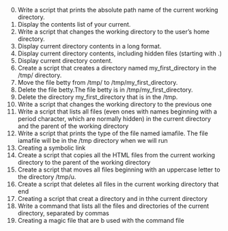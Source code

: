 0. Write a script that prints the absolute path name of the current working directory.
1. Display the contents list of your current.
2. Write a script that changes the working directory to the user’s home directory.
3. Display current directory contents in a long format.
4. Display current directory contents, including hidden files (starting with .)
5. Display current directory content.
6. Create a script that creates a directory named my_first_directory in the /tmp/ directory.
7. Move the file betty from /tmp/ to /tmp/my_first_directory.
8. Delete the file betty.The file betty is in /tmp/my_first_directory.
9. Delete the directory my_first_directory that is in the /tmp.
10. Write a script that changes the working directory to the previous one
11. Write a script that lists all files (even ones with names beginning with a period character, which are normally hidden) in the current directory and the parent of the working directory 
12. Write a script that prints the type of the file named iamafile. The file iamafile will be in the /tmp directory when we will run
13. Creating a symbolic link
14. Create a script that copies all the HTML files from the current working directory to the parent of the working directory
15. Create a script that moves all files beginning with an uppercase letter to the directory /tmp/u.
16. Create a script that deletes all files in the current working directory that end
17. Creating a script that creat a directory and in thhe current directory 
18. Write a command that lists all the files and directories of the current directory, separated by commas 
19. Creating a magic file that are b used with the command file

